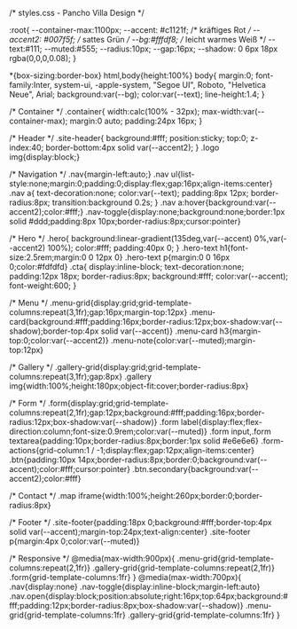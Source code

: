 /* styles.css - Pancho Villa Design */

:root{
  --container-max:1100px;
  --accent: #c1121f;       /* kräftiges Rot */
  --accent2: #007f5f;      /* sattes Grün */
  --bg:#fffdf8;            /* leicht warmes Weiß */
  --text:#111;
  --muted:#555;
  --radius:10px;
  --gap:16px;
  --shadow: 0 6px 18px rgba(0,0,0,0.08);
}

*{box-sizing:border-box}
html,body{height:100%}
body{
  margin:0;
  font-family:Inter, system-ui, -apple-system, "Segoe UI", Roboto, "Helvetica Neue", Arial;
  background:var(--bg);
  color:var(--text);
  line-height:1.4;
}

/* Container */
.container{
  width:calc(100% - 32px);
  max-width:var(--container-max);
  margin:0 auto;
  padding:24px 16px;
}

/* Header */
.site-header{
  background:#fff;
  position:sticky;
  top:0;
  z-index:40;
  border-bottom:4px solid var(--accent2);
}
.logo img{display:block;}

/* Navigation */
.nav{margin-left:auto;}
.nav ul{list-style:none;margin:0;padding:0;display:flex;gap:16px;align-items:center}
.nav a{
  text-decoration:none;
  color:var(--text);
  padding:8px 12px;
  border-radius:8px;
  transition:background 0.2s;
}
.nav a:hover{background:var(--accent2);color:#fff;}
.nav-toggle{display:none;background:none;border:1px solid #ddd;padding:8px 10px;border-radius:8px;cursor:pointer}

/* Hero */
.hero{
  background:linear-gradient(135deg,var(--accent) 0%,var(--accent2) 100%);
  color:#fff;
  padding:40px 0;
}
.hero-text h1{font-size:2.5rem;margin:0 0 12px 0}
.hero-text p{margin:0 0 16px 0;color:#fdfdfd}
.cta{
  display:inline-block;
  text-decoration:none;
  padding:12px 18px;
  border-radius:8px;
  background:#fff;
  color:var(--accent);
  font-weight:600;
}

/* Menu */
.menu-grid{display:grid;grid-template-columns:repeat(3,1fr);gap:16px;margin-top:12px}
.menu-card{background:#fff;padding:16px;border-radius:12px;box-shadow:var(--shadow);border-top:4px solid var(--accent)}
.menu-card h3{margin-top:0;color:var(--accent2)}
.menu-note{color:var(--muted);margin-top:12px}

/* Gallery */
.gallery-grid{display:grid;grid-template-columns:repeat(3,1fr);gap:8px}
.gallery img{width:100%;height:180px;object-fit:cover;border-radius:8px}

/* Form */
.form{display:grid;grid-template-columns:repeat(2,1fr);gap:12px;background:#fff;padding:16px;border-radius:12px;box-shadow:var(--shadow)}
.form label{display:flex;flex-direction:column;font-size:0.9rem;color:var(--muted)}
.form input,.form textarea{padding:10px;border-radius:8px;border:1px solid #e6e6e6}
.form-actions{grid-column:1 / -1;display:flex;gap:12px;align-items:center}
.btn{padding:10px 14px;border-radius:8px;border:0;background:var(--accent);color:#fff;cursor:pointer}
.btn.secondary{background:var(--accent2);color:#fff}

/* Contact */
.map iframe{width:100%;height:260px;border:0;border-radius:8px}

/* Footer */
.site-footer{padding:18px 0;background:#fff;border-top:4px solid var(--accent);margin-top:24px;text-align:center}
.site-footer p{margin:4px 0;color:var(--muted)}

/* Responsive */
@media(max-width:900px){
  .menu-grid{grid-template-columns:repeat(2,1fr)}
  .gallery-grid{grid-template-columns:repeat(2,1fr)}
  .form{grid-template-columns:1fr}
}
@media(max-width:700px){
  .nav{display:none}
  .nav-toggle{display:inline-block;margin-left:auto}
  .nav.open{display:block;position:absolute;right:16px;top:64px;background:#fff;padding:12px;border-radius:8px;box-shadow:var(--shadow)}
  .menu-grid{grid-template-columns:1fr}
  .gallery-grid{grid-template-columns:1fr}
}
